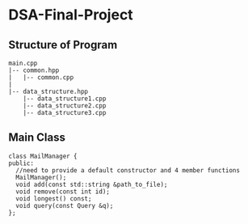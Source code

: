 # DSA-Final-Project

## Structure of Program
```
main.cpp
|-- common.hpp
|   |-- common.cpp
|
|-- data_structure.hpp
    |-- data_structure1.cpp
    |-- data_structure2.cpp
    |-- data_structure3.cpp
```

## Main Class
```
class MailManager {
public:
  //need to provide a default constructor and 4 member functions
  MailManager();
  void add(const std::string &path_to_file);
  void remove(const int id);
  void longest() const;
  void query(const Query &q);
};
```
